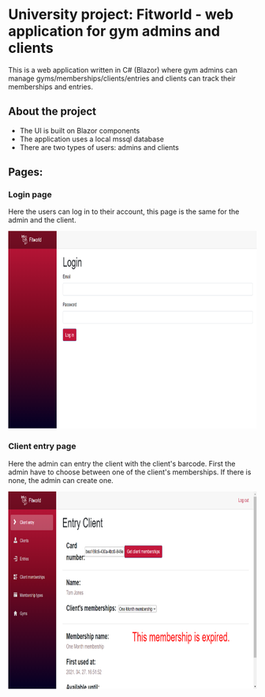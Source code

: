 # University project: Fitworld - web application for gym admins and clients

This is a web application written in C# (Blazor) where gym admins can manage gyms/memberships/clients/entries and clients can track their memberships and entries.

## About the project

* The UI is built on Blazor components
* The application uses a local mssql database
* There are two types of users: admins and clients

## Pages:

### Login page

Here the users can log in to their account, this page is the same for the admin and the client.

<img src="readme_images/login.png" alt="login page" height="400" width="900"/>

### Client entry page

Here the admin can entry the client with the client's barcode. First the admin have to choose between one of the client's memberships. If there is none, the admin can create one.

<img src="readme_images/client_entry.png" alt="client entry page" height="400" width="900"/>
